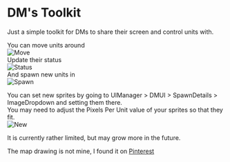 # DM's Toolkit

Just a simple toolkit for DMs to share their screen and control units with.    

You can move units around  
![Move](https://i.imgur.com/hwu6mOH.gif)  
Update their status  
![Status](https://i.imgur.com/LjNHXyw.gif)  
And spawn new units in  
![Spawn](https://i.imgur.com/rQq84H1.gif)  

You can set new sprites by going to UIManager > DMUI > SpawnDetails > ImageDropdown and setting them there.  
You may need to adjust the Pixels Per Unit value of your sprites so that they fit.  
![New](https://i.imgur.com/Z1b08h1.png)  

It is currently rather limited, but may grow more in the future.

The map drawing is not mine, I found it on [Pinterest](https://www.pinterest.com.au/pin/AVFT2DVN6ZcXeIOxDBcLe6fQVD0NV068S-kt4i0G_MA-CWXGVG6LsgY/)

